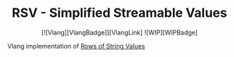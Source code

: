 <div align="center">

<h2></h2>

# RSV - Simplified Streamable Values

[![Vlang][VlangBadge]][VlangLink]
![WIP][WIPBadge]

</div>

Vlang implementation of [Rows of String Values](https://github.com/Stenway/RSV-Specification)
